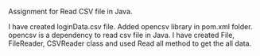 Assignment for Read CSV file in Java.

I have created loginData.csv file.
Added opencsv library in pom.xml folder.
opencsv is a dependency to read csv file in Java.
I have created File, FileReader, CSVReader class and used Read all method to get the all data.

